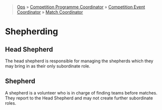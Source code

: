 > [Ops](https://bitbucket.org/srobo/ops-manual/wiki/Home) » [Competition Programme Coordinator](https://bitbucket.org/rspanton/sr-comp-programme/wiki/Home) » [Competition Event Coordinator](https://bitbucket.org/rspanton/sr-event-coord/wiki/Home) » [Match Coordinator](https://github.com/thomasleese/sr-match-coordinator/wiki)

# Shepherding

## Head Shepherd

The head shepherd is responsible for managing the shepherds which they may bring in as their only subordinate role.

## Shepherd

A shepherd is a volunteer who is in charge of finding teams before matches. They report to the Head Shepherd and may not create further subordinate roles.